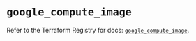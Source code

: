 # `google_compute_image`

Refer to the Terraform Registry for docs: [`google_compute_image`](https://registry.terraform.io/providers/hashicorp/google/6.18.1/docs/resources/compute_image).
